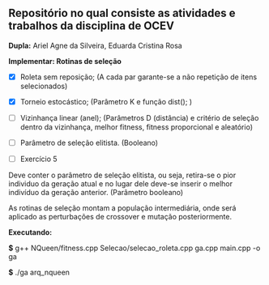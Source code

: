 ## Repositório no qual consiste as atividades e trabalhos da disciplina de OCEV

**Dupla:**
    Ariel Agne da Silveira,
    Eduarda Cristina Rosa

**Implementar: Rotinas de seleção**
   
- [X] Roleta sem reposição; (A cada par garante-se a não repetição de itens selecionados)

- [X] Torneio estocástico; (Parâmetro K e função dist(); )

- [ ] Vizinhança linear (anel); (Parâmetros D (distância) e critério de seleção dentro da vizinhança, melhor fitness, fitness proporcional e aleatório)

- [ ] Parâmetro de seleção elitista. (Booleano)

- [ ] Exercício 5

Deve conter o parâmetro de seleção elitista, ou seja, retira-se o pior individuo da geração atual e no lugar dele deve-se inserir o melhor indivíduo da geração anterior. (Parâmetro booleano)

As rotinas de seleção montam a população intermediária, onde será aplicado as perturbações de crossover e mutação posteriormente.

**Executando:**

**$** g++ NQueen/fitness.cpp Selecao/selecao_roleta.cpp ga.cpp main.cpp -o ga

**$** ./ga arq_nqueen